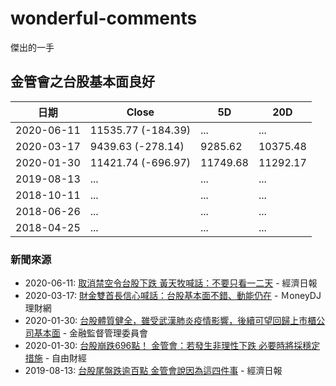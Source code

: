 # wonderful-comments
傑出的一手

## 金管會之台股基本面良好

日期 | Close | 5D | 20D
---- | ---- | ---- | ----
2020-06-11 | 11535.77 (-184.39) | ... | ...
2020-03-17 | 9439.63 (-278.14) | 9285.62 | 10375.48
2020-01-30 | 11421.74 (-696.97) | 11749.68 | 11292.17
2019-08-13 | ... | ... | ...
2018-10-11 | ... | ... | ...
2018-06-26 | ... | ... | ...
2018-04-25 | ... | ... | ...

### 新聞來源

* 2020-06-11: [取消禁空令台股下跌 黃天牧喊話：不要只看一二天](https://money.udn.com/money/story/5613/4628922) - 經濟日報
* 2020-03-17: [財金雙首長信心喊話：台股基本面不錯、動能仍在](https://www.moneydj.com/KMDJ/News/NewsViewer.aspx?a=b7810678-3bb5-4008-ac4f-1eeccc2d3078) - ＭoneyDJ 理財網
* 2020-01-30: [台股體質健全，雖受武漢肺炎疫情影響，後續可望回歸上市櫃公司基本面](https://www.fsc.gov.tw/ch/home.jsp?id=96&parentpath=0,2&mcustomize=news_view.jsp&dataserno=202001300003&toolsflag=Y&dtable=News) - 金融監督管理委員會
* 2020-01-30: [台股崩跌696點！ 金管會：若發生非理性下跌 必要時將採穩定措施](https://ec.ltn.com.tw/article/breakingnews/3052742) - 自由財經
* 2019-08-13: [台股尾盤跌逾百點 金管會說因為這四件事](https://money.udn.com/money/story/5607/3986797) - 經濟日報
